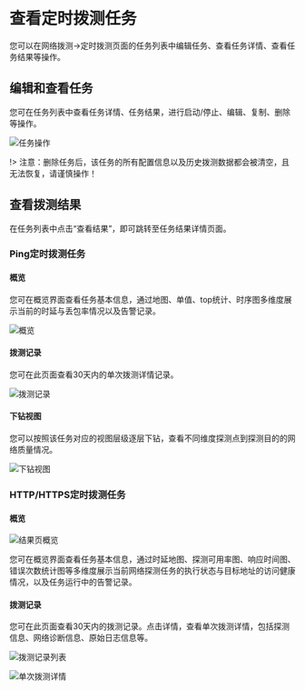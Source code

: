 # 查看定时拨测任务

您可以在网络拨测->定时拨测页面的任务列表中编辑任务、查看任务详情、查看任务结果等操作。

## 编辑和查看任务

您可在任务列表中查看任务详情、任务结果，进行启动/停止、编辑、复制、删除等操作。

![任务操作](D:\Documents\GitHub\undt\images\任务列表操作.png)

!> 注意：删除任务后，该任务的所有配置信息以及历史拨测数据都会被清空，且无法恢复，请谨慎操作！

## 查看拨测结果

在任务列表中点击“查看结果”，即可跳转至任务结果详情页面。

### Ping定时拨测任务

#### 概览

您可在概览界面查看任务基本信息，通过地图、单值、top统计、时序图多维度展示当前的时延与丢包率情况以及告警记录。

![概览](D:\Documents\GitHub\undt\images\结果页概览.png)

#### 拨测记录

您可在此页面查看30天内的单次拨测详情记录。

![拨测记录](D:\Documents\GitHub\undt\images\拨测记录列表.png)

#### 下钻视图

您可以按照该任务对应的视图层级逐层下钻，查看不同维度探测点到探测目的的网络质量情况。

![下钻视图](D:\Documents\GitHub\undt\images\下钻视图.png)

### HTTP/HTTPS定时拨测任务

#### 概览

![结果页概览](D:\Documents\Github\undt\images\http结果页概览.png)

您可在概览界面查看任务基本信息，通过时延地图、探测可用率图、响应时间图、错误次数统计图等多维度展示当前网络探测任务的执行状态与目标地址的访问健康情况，以及任务运行中的告警记录。

#### 拨测记录

您可在此页面查看30天内的拨测记录。点击详情，查看单次拨测详情，包括探测信息、网络诊断信息、原始日志信息等。

![拨测记录列表](D:\Documents\GitHub\undt\images\http拨测记录列表.png)

![单次拨测详情](D:\Documents\Github\undt\images\http单次拨测详情.png)

